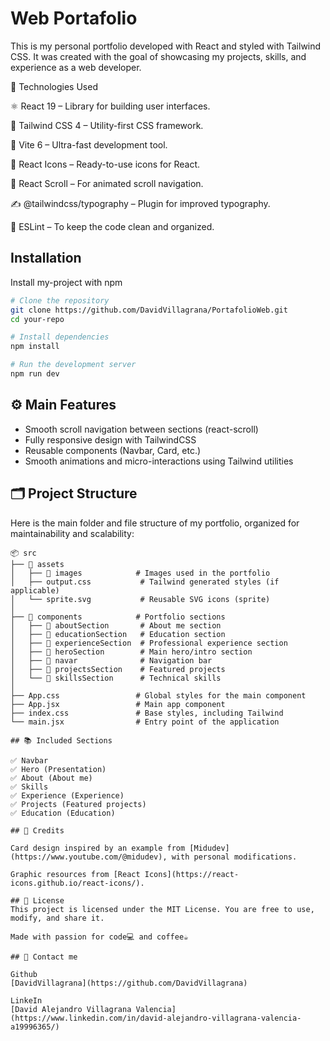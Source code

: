 # Web Portafolio

This is my personal portfolio developed with React and styled with Tailwind CSS. It was created with the goal of showcasing my projects, skills, and experience as a web developer.

🚀 Technologies Used

⚛️ React 19 – Library for building user interfaces.

🎨 Tailwind CSS 4 – Utility-first CSS framework.

🧱 Vite 6 – Ultra-fast development tool.

🧩 React Icons – Ready-to-use icons for React.

🔄 React Scroll – For animated scroll navigation.

✍️ @tailwindcss/typography – Plugin for improved typography.

🧹 ESLint – To keep the code clean and organized.

## Installation

Install my-project with npm

```bash
# Clone the repository
git clone https://github.com/DavidVillagrana/PortafolioWeb.git
cd your-repo

# Install dependencies
npm install

# Run the development server
npm run dev
```

## ⚙️ Main Features

- Smooth scroll navigation between sections (react-scroll)
- Fully responsive design with TailwindCSS
- Reusable components (Navbar, Card, etc.)
- Smooth animations and micro-interactions using Tailwind utilities


## 🗂 Project Structure

Here is the main folder and file structure of my portfolio, organized for maintainability and scalability:

```plaintext
📦 src
├── 📁 assets
│   ├── 📁 images            # Images used in the portfolio
│   ├── output.css           # Tailwind generated styles (if applicable)
│   └── sprite.svg           # Reusable SVG icons (sprite)
│
├── 📁 components            # Portfolio sections
│   ├── 📁 aboutSection       # About me section
│   ├── 📁 educationSection   # Education section
│   ├── 📁 experienceSection  # Professional experience section
│   ├── 📁 heroSection        # Main hero/intro section
│   ├── 📁 navar              # Navigation bar
│   ├── 📁 projectsSection    # Featured projects
│   └── 📁 skillsSection      # Technical skills
│
├── App.css                 # Global styles for the main component
├── App.jsx                 # Main app component
├── index.css               # Base styles, including Tailwind
└── main.jsx                # Entry point of the application

## 📚 Included Sections

✅ Navbar
✅ Hero (Presentation)
✅ About (About me)
✅ Skills
✅ Experience (Experience)
✅ Projects (Featured projects)
✅ Education (Education)

## 📝 Credits

Card design inspired by an example from [Midudev] (https://www.youtube.com/@midudev), with personal modifications.

Graphic resources from [React Icons](https://react-icons.github.io/react-icons/).

## 📄 License
This project is licensed under the MIT License. You are free to use, modify, and share it.

Made with passion for code💻 and coffee☕

## 📧 Contact me

Github
[DavidVillagrana](https://github.com/DavidVillagrana)

LinkeIn
[David Alejandro Villagrana Valencia](https://www.linkedin.com/in/david-alejandro-villagrana-valencia-a19996365/) 
